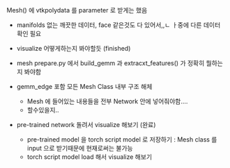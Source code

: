 Mesh() 에 vtkpolydata 를 parameter 로 받게는 했음
- manifolds 없는 깨끗한 데이터, face 같은것도 다 있어서,,ㄴ ㅏ중에 다른 데이터 확인 필요
- visualize 어떻게하는지 봐야할듯 (finished)
- mesh prepare.py 에서 build_gemm 과 extracxt_features() 가 정확히 뭘하는지 봐야함

- gemm_edge 포함 모든 Mesh Class 내부 구조 해체
    - Mesh 에 들어있는 내용들을 전부 Network 안에 넣어줘야함....
    - 할수있을지..


- pre-trained network 돌려서 visualize 해보기 (완료)
    - pre-trained model 을 torch script model 로 저장하기 : Mesh class 를 input 으로 받기때문에 현재로써는 불가능
    - torch script model load 해서 visualize 해보기

